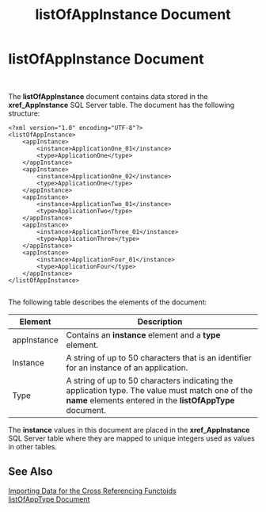 ﻿---
title: listOfAppInstance Document
TOCTitle: listOfAppInstance Document
ms:assetid: 831eaa54-facf-4528-921f-3af6a5e7fd6f
ms:mtpsurl: https://msdn.microsoft.com/en-us/library/Aa561126(v=BTS.80)
ms:contentKeyID: 51529343
ms.date: 08/30/2017
mtps_version: v=BTS.80
---

# listOfAppInstance Document

 

The **listOfAppInstance** document contains data stored in the **xref\_AppInstance** SQL Server table. The document has the following structure:

``` 
<?xml version="1.0" encoding="UTF-8"?>  
<listOfAppInstance>  
    <appInstance>  
        <instance>ApplicationOne_01</instance>  
        <type>ApplicationOne</type>  
    </appInstance>  
    <appInstance>  
        <instance>ApplicationOne_02</instance>  
        <type>ApplicationOne</type>  
    </appInstance>  
    <appInstance>  
        <instance>ApplicationTwo_01</instance>  
        <type>ApplicationTwo</type>  
    </appInstance>  
    <appInstance>  
        <instance>ApplicationThree_01</instance>  
        <type>ApplicationThree</type>  
    </appInstance>  
    <appInstance>  
        <instance>ApplicationFour_01</instance>  
        <type>ApplicationFour</type>  
    </appInstance>  
</listOfAppInstance>  
  
```

The following table describes the elements of the document:

<table>
<thead>
<tr class="header">
<th>Element</th>
<th>Description</th>
</tr>
</thead>
<tbody>
<tr class="odd">
<td>appInstance</td>
<td>Contains an <strong>instance</strong> element and a <strong>type</strong> element.</td>
</tr>
<tr class="even">
<td>Instance</td>
<td>A string of up to 50 characters that is an identifier for an instance of an application.</td>
</tr>
<tr class="odd">
<td>Type</td>
<td>A string of up to 50 characters indicating the application type. The value must match one of the <strong>name</strong> elements entered in the <strong>listOfAppType</strong> document.</td>
</tr>
</tbody>
</table>


The **instance** values in this document are placed in the **xref\_AppInstance** SQL Server table where they are mapped to unique integers used as values in other tables.

## See Also

[Importing Data for the Cross Referencing Functoids](importing-data-for-the-cross-referencing-functoids.md)  
[listOfAppType Document](listofapptype-document.md)

